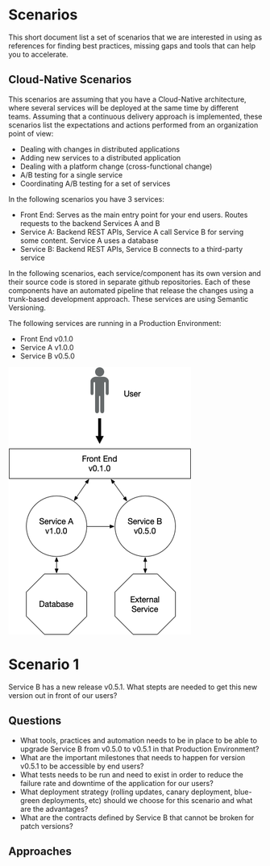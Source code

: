 # Scenarios

This short document list a set of scenarios that we are interested in using as references for finding best practices, missing gaps and tools that can help you to accelerate.

## Cloud-Native Scenarios
This scenarios are assuming that you have a Cloud-Native architecture, where several services will be deployed at the same time by different teams. 
Assuming that a continuous delivery approach is implemented, these scenarios list the expectations and actions performed from an organization point of view:

- Dealing with changes in distributed applications
- Adding new services to a distributed application
- Dealing with a platform change (cross-functional change) 
- A/B testing for a single service
- Coordinating A/B testing for a set of services


In the following scenarios you have 3 services: 
- Front End: Serves as the main entry point for your end users. Routes requests to the backend Services A and B
- Service A: Backend REST APIs, Service A call Service B for serving some content. Service A uses a database
- Service B: Backend REST APIs, Service B connects to a third-party service


In the following scenarios, each service/component has its own version and their source code is stored in separate github repositories. 
Each of these components have an automated pipeline that release the changes using a trunk-based development approach. 
These services are using Semantic Versioning.

The following services are running in a Production Environment:

- Front End v0.1.0
- Service A v1.0.0
- Service B v0.5.0

![Services](services.png)

# Scenario 1

Service B has a new release v0.5.1. 
What stepts are needed to get this new version out in front of our users? 

## Questions
- What tools, practices and automation needs to be in place to be able to upgrade Service B from v0.5.0 to v0.5.1 in that Production Environment? 
- What are the important milestones that needs to happen for version v0.5.1 to be accessible by end users?
- What tests needs to be run and need to exist in order to reduce the failure rate and downtime of the application for our users? 
- What deployment strategy (rolling updates, canary deployment, blue-green deployments, etc) should we choose for this scenario and what are the advantages?
- What are the contracts defined by Service B that cannot be broken for patch versions? 

## Approaches



